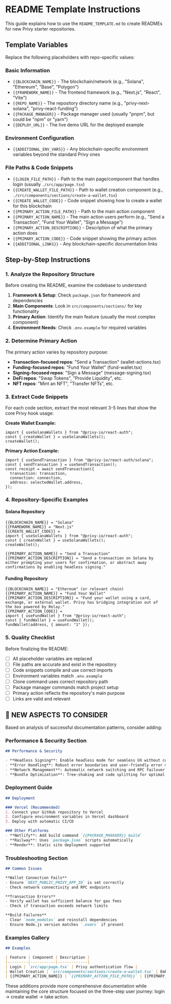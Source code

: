 # README Template Instructions

This guide explains how to use the `README_TEMPLATE.md` to create READMEs for new Privy starter repositories.

## Template Variables

Replace the following placeholders with repo-specific values:

### Basic Information
- `{{BLOCKCHAIN_NAME}}` - The blockchain/network (e.g., "Solana", "Ethereum", "Base", "Polygon")
- `{{FRAMEWORK_NAME}}` - The frontend framework (e.g., "Next.js", "React", "Vite")
- `{{REPO_NAME}}` - The repository directory name (e.g., "privy-next-solana", "privy-react-funding")
- `{{PACKAGE_MANAGER}}` - Package manager used (usually "pnpm", but could be "npm" or "yarn")
- `{{DEPLOY_URL}}` - The live demo URL for the deployed example

### Environment Configuration
- `{{ADDITIONAL_ENV_VARS}}` - Any blockchain-specific environment variables beyond the standard Privy ones

### File Paths & Code Snippets
- `{{LOGIN_FILE_PATH}}` - Path to the main page/component that handles login (usually `./src/app/page.tsx`)
- `{{CREATE_WALLET_FILE_PATH}}` - Path to wallet creation component (e.g., `./src/components/sections/create-a-wallet.tsx`)
- `{{CREATE_WALLET_CODE}}` - Code snippet showing how to create a wallet for this blockchain
- `{{PRIMARY_ACTION_FILE_PATH}}` - Path to the main action component
- `{{PRIMARY_ACTION_NAME}}` - The main action users perform (e.g., "Send a Transaction", "Fund Your Wallet", "Sign a Message")
- `{{PRIMARY_ACTION_DESCRIPTION}}` - Description of what the primary action does
- `{{PRIMARY_ACTION_CODE}}` - Code snippet showing the primary action
- `{{ADDITIONAL_LINKS}}` - Any blockchain-specific documentation links

## Step-by-Step Instructions

### 1. Analyze the Repository Structure

Before creating the README, examine the codebase to understand:

1. **Framework & Setup**: Check `package.json` for framework and dependencies
2. **Main Components**: Look in `src/components/sections/` for key functionality
3. **Primary Action**: Identify the main feature (usually the most complex component)
4. **Environment Needs**: Check `.env.example` for required variables

### 2. Determine Primary Action

The primary action varies by repository purpose:

- **Transaction-focused repos**: "Send a Transaction" (wallet-actions.tsx)
- **Funding-focused repos**: "Fund Your Wallet" (fund-wallet.tsx) 
- **Signing-focused repos**: "Sign a Message" (message-signing.tsx)
- **DeFi repos**: "Swap Tokens", "Provide Liquidity", etc.
- **NFT repos**: "Mint an NFT", "Transfer NFTs", etc.

### 3. Extract Code Snippets

For each code section, extract the most relevant 3-5 lines that show the core Privy hook usage:

**Create Wallet Example:**
```tsx
import { useSolanaWallets } from "@privy-io/react-auth";
const { createWallet } = useSolanaWallets();
createWallet();
```

**Primary Action Example:**
```tsx
import { useSendTransaction } from "@privy-io/react-auth/solana";
const { sendTransaction } = useSendTransaction();
const receipt = await sendTransaction({
  transaction: transaction,
  connection: connection,
  address: selectedWallet.address,
});
```

### 4. Repository-Specific Examples

#### Solana Repository
```
{{BLOCKCHAIN_NAME}} = "Solana"
{{FRAMEWORK_NAME}} = "Next.js"
{{CREATE_WALLET_CODE}} = 
import { useSolanaWallets } from "@privy-io/react-auth";
const { createWallet } = useSolanaWallets();
createWallet();

{{PRIMARY_ACTION_NAME}} = "Send a Transaction"
{{PRIMARY_ACTION_DESCRIPTION}} = "Send a transaction on Solana by either prompting your users for confirmation, or abstract away confirmations by enabling headless signing."
```

#### Funding Repository
```
{{BLOCKCHAIN_NAME}} = "Ethereum" (or relevant chain)
{{PRIMARY_ACTION_NAME}} = "Fund Your Wallet"
{{PRIMARY_ACTION_DESCRIPTION}} = "Fund your wallet using a card, exchange, or external wallet. Privy has bridging integration out of the box powered by Relay."
{{PRIMARY_ACTION_CODE}} = 
import { useFundWallet } from "@privy-io/react-auth";
const { fundWallet } = useFundWallet();
fundWallet(address, { amount: "1" });
```

### 5. Quality Checklist

Before finalizing the README:

- [ ] All placeholder variables are replaced
- [ ] File paths are accurate and exist in the repository  
- [ ] Code snippets compile and use correct imports
- [ ] Environment variables match `.env.example`
- [ ] Clone command uses correct repository path
- [ ] Package manager commands match project setup
- [ ] Primary action reflects the repository's main purpose
- [ ] Links are valid and relevant

## 🚨 NEW ASPECTS TO CONSIDER

Based on analysis of successful documentation patterns, consider adding:

### Performance & Security Section
```markdown
## Performance & Security

- **Headless Signing**: Enable headless mode for seamless UX without confirmation prompts
- **Error Handling**: Robust error boundaries and user-friendly error messages  
- **Network Management**: Automatic network switching and RPC failover
- **Bundle Optimization**: Tree-shaking and code splitting for optimal performance
```

### Deployment Guide
```markdown
## Deployment

### Vercel (Recommended)
1. Connect your GitHub repository to Vercel
2. Configure environment variables in Vercel dashboard
3. Deploy with automatic CI/CD

### Other Platforms
- **Netlify**: Add build command `{{PACKAGE_MANAGER}} build`
- **Railway**: Uses `package.json` scripts automatically
- **Render**: Static site deployment supported
```

### Troubleshooting Section
```markdown
## Common Issues

**Wallet Connection Fails**
- Ensure `NEXT_PUBLIC_PRIVY_APP_ID` is set correctly
- Check network connectivity and RPC endpoints

**Transaction Errors**  
- Verify wallet has sufficient balance for gas fees
- Check if transaction exceeds network limits

**Build Failures**
- Clear `node_modules` and reinstall dependencies
- Ensure Node.js version matches `.nvmrc` if present
```

### Examples Gallery
```markdown
## Examples

| Feature | Component | Description |
|---------|-----------|-------------|
| Login | `src/app/page.tsx` | Privy authentication flow |
| Wallet Creation | `src/components/sections/create-a-wallet.tsx` | Embedded wallet generation |
| {{PRIMARY_ACTION_NAME}} | `{{PRIMARY_ACTION_FILE_PATH}}` | {{PRIMARY_ACTION_DESCRIPTION}} |
```

These additions provide more comprehensive documentation while maintaining the core structure focused on the three-step user journey: login → create wallet → take action.